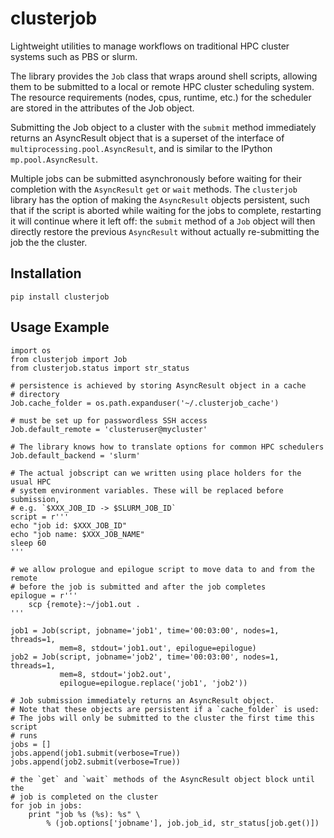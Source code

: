 # clusterjob

Lightweight utilities to manage workflows on traditional HPC cluster
systems such as PBS or slurm.

The library provides the `Job` class that wraps around shell scripts, allowing
them to be submitted to a local or remote HPC cluster scheduling system. The
resource requirements (nodes, cpus, runtime, etc.) for the scheduler are stored
in the attributes of the Job object.

Submitting the Job object to a cluster with the `submit` method immediately
returns an AsyncResult object that is a superset of the interface of
`multiprocessing.pool.AsyncResult`, and is similar to the IPython
`mp.pool.AsyncResult`.

Multiple jobs can be submitted asynchronously before waiting for their
completion with the `AsyncResult` `get` or `wait` methods. The `clusterjob`
library has the option of making the `AsyncResult` objects persistent, such
that if the script is aborted while waiting for the jobs to complete,
restarting it will continue where it left off: the `submit` method of a `Job`
object will then directly restore the previous `AsyncResult` without actually
re-submitting the job the the cluster.


## Installation

    pip install clusterjob

## Usage Example

    import os
    from clusterjob import Job
    from clusterjob.status import str_status

    # persistence is achieved by storing AsyncResult object in a cache
    # directory
    Job.cache_folder = os.path.expanduser('~/.clusterjob_cache')

    # must be set up for passwordless SSH access
    Job.default_remote = 'clusteruser@mycluster'

    # The library knows how to translate options for common HPC schedulers
    Job.default_backend = 'slurm'

    # The actual jobscript can we written using place holders for the usual HPC
    # system environment variables. These will be replaced before submission,
    # e.g. `$XXX_JOB_ID -> $SLURM_JOB_ID`
    script = r'''
    echo "job id: $XXX_JOB_ID"
    echo "job name: $XXX_JOB_NAME"
    sleep 60
    '''

    # we allow prologue and epilogue script to move data to and from the remote
    # before the job is submitted and after the job completes
    epilogue = r'''
        scp {remote}:~/job1.out .
    '''

    job1 = Job(script, jobname='job1', time='00:03:00', nodes=1, threads=1,
               mem=8, stdout='job1.out', epilogue=epilogue)
    job2 = Job(script, jobname='job2', time='00:03:00', nodes=1, threads=1,
               mem=8, stdout='job2.out',
               epilogue=epilogue.replace('job1', 'job2'))

    # Job submission immediately returns an AsyncResult object.
    # Note that these objects are persistent if a `cache_folder` is used:
    # The jobs will only be submitted to the cluster the first time this script
    # runs
    jobs = []
    jobs.append(job1.submit(verbose=True))
    jobs.append(job2.submit(verbose=True))

    # the `get` and `wait` methods of the AsyncResult object block until the
    # job is completed on the cluster
    for job in jobs:
        print "job %s (%s): %s" \
            % (job.options['jobname'], job.job_id, str_status[job.get()])
